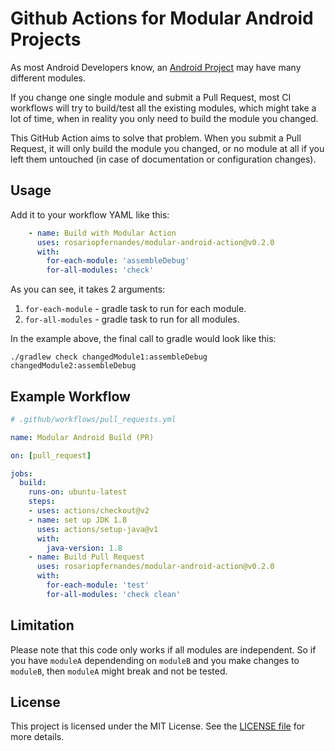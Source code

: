# Github Actions for Modular Android Projects

As most Android Developers know, an [Android Project](https://developer.android.com/studio/projects) may have many
 different modules.
 
If you change one single module and submit a Pull Request, most CI workflows will try to build/test all the
 existing modules, which might take a lot of time, when in reality you only need to build the module you changed.
 
This GitHub Action aims to solve that problem. When you submit a Pull Request, it will only build the module you changed,
 or no module at all if you left them untouched (in case of documentation or configuration changes).
 
## Usage

Add it to your workflow YAML like this:
```yaml
    - name: Build with Modular Action
      uses: rosariopfernandes/modular-android-action@v0.2.0
      with:
        for-each-module: 'assembleDebug'
        for-all-modules: 'check'
```

As you can see, it takes 2 arguments:

1. `for-each-module` - gradle task to run for each module.
1. `for-all-modules` - gradle task to run for all modules.

In the example above, the final call to gradle would look like this:
```shell
./gradlew check changedModule1:assembleDebug changedModule2:assembleDebug
```

## Example Workflow
```yaml
# .github/workflows/pull_requests.yml

name: Modular Android Build (PR)

on: [pull_request]

jobs:
  build:
    runs-on: ubuntu-latest
    steps:
    - uses: actions/checkout@v2
    - name: set up JDK 1.8
      uses: actions/setup-java@v1
      with:
        java-version: 1.8
    - name: Build Pull Request
      uses: rosariopfernandes/modular-android-action@v0.2.0
      with:
        for-each-module: 'test'
        for-all-modules: 'check clean'
```

## Limitation

Please note that this code only works if all modules are independent. So if you have `moduleA` dependending on `moduleB` 
 and you make changes to `moduleB`, then `moduleA` might break and not be tested.

## License

This project is licensed under the MIT License. See the [LICENSE file](LICENSE) for more details.
